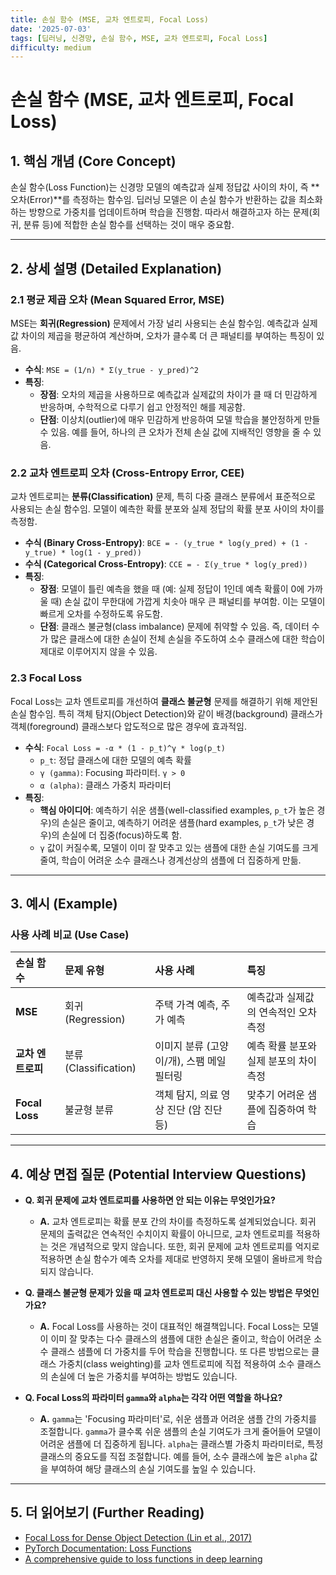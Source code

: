 ```yaml
---
title: 손실 함수 (MSE, 교차 엔트로피, Focal Loss)
date: '2025-07-03'
tags: [딥러닝, 신경망, 손실 함수, MSE, 교차 엔트로피, Focal Loss]
difficulty: medium
---
```


# 손실 함수 (MSE, 교차 엔트로피, Focal Loss)

## 1. 핵심 개념 (Core Concept)

손실 함수(Loss Function)는 신경망 모델의 예측값과 실제 정답값 사이의 차이, 즉 \*\*오차(Error)\*\*를 측정하는 함수임. 딥러닝 모델은 이 손실 함수가 반환하는 값을 최소화하는 방향으로 가중치를 업데이트하며 학습을 진행함. 따라서 해결하고자 하는 문제(회귀, 분류 등)에 적합한 손실 함수를 선택하는 것이 매우 중요함.

______________________________________________________________________

## 2. 상세 설명 (Detailed Explanation)

### 2.1 평균 제곱 오차 (Mean Squared Error, MSE)

MSE는 **회귀(Regression)** 문제에서 가장 널리 사용되는 손실 함수임. 예측값과 실제값 차이의 제곱을 평균하여 계산하며, 오차가 클수록 더 큰 패널티를 부여하는 특징이 있음.

- **수식**: `MSE = (1/n) * Σ(y_true - y_pred)^2`
- **특징**:
  - **장점**: 오차의 제곱을 사용하므로 예측값과 실제값의 차이가 클 때 더 민감하게 반응하며, 수학적으로 다루기 쉽고 안정적인 해를 제공함.
  - **단점**: 이상치(outlier)에 매우 민감하게 반응하여 모델 학습을 불안정하게 만들 수 있음. 예를 들어, 하나의 큰 오차가 전체 손실 값에 지배적인 영향을 줄 수 있음.

### 2.2 교차 엔트로피 오차 (Cross-Entropy Error, CEE)

교차 엔트로피는 **분류(Classification)** 문제, 특히 다중 클래스 분류에서 표준적으로 사용되는 손실 함수임. 모델이 예측한 확률 분포와 실제 정답의 확률 분포 사이의 차이를 측정함.

- **수식 (Binary Cross-Entropy)**: `BCE = - (y_true * log(y_pred) + (1 - y_true) * log(1 - y_pred))`
- **수식 (Categorical Cross-Entropy)**: `CCE = - Σ(y_true * log(y_pred))`
- **특징**:
  - **장점**: 모델이 틀린 예측을 했을 때 (예: 실제 정답이 1인데 예측 확률이 0에 가까울 때) 손실 값이 무한대에 가깝게 치솟아 매우 큰 패널티를 부여함. 이는 모델이 빠르게 오차를 수정하도록 유도함.
  - **단점**: 클래스 불균형(class imbalance) 문제에 취약할 수 있음. 즉, 데이터 수가 많은 클래스에 대한 손실이 전체 손실을 주도하여 소수 클래스에 대한 학습이 제대로 이루어지지 않을 수 있음.

### 2.3 Focal Loss

Focal Loss는 교차 엔트로피를 개선하여 **클래스 불균형** 문제를 해결하기 위해 제안된 손실 함수임. 특히 객체 탐지(Object Detection)와 같이 배경(background) 클래스가 객체(foreground) 클래스보다 압도적으로 많은 경우에 효과적임.

- **수식**: `Focal Loss = -α * (1 - p_t)^γ * log(p_t)`
  - `p_t`: 정답 클래스에 대한 모델의 예측 확률
  - `γ (gamma)`: Focusing 파라미터. `γ > 0`
  - `α (alpha)`: 클래스 가중치 파라미터
- **특징**:
  - **핵심 아이디어**: 예측하기 쉬운 샘플(well-classified examples, `p_t`가 높은 경우)의 손실은 줄이고, 예측하기 어려운 샘플(hard examples, `p_t`가 낮은 경우)의 손실에 더 집중(focus)하도록 함.
  - `γ` 값이 커질수록, 모델이 이미 잘 맞추고 있는 샘플에 대한 손실 기여도를 크게 줄여, 학습이 어려운 소수 클래스나 경계선상의 샘플에 더 집중하게 만듦.

______________________________________________________________________

## 3. 예시 (Example)

### 사용 사례 비교 (Use Case)

| 손실 함수         | 문제 유형             | 사용 사례                                 | 특징                                   |
| :---------------- | :-------------------- | :---------------------------------------- | :------------------------------------- |
| **MSE**           | 회귀 (Regression)     | 주택 가격 예측, 주가 예측                 | 예측값과 실제값의 연속적인 오차 측정   |
| **교차 엔트로피** | 분류 (Classification) | 이미지 분류 (고양이/개), 스팸 메일 필터링 | 예측 확률 분포와 실제 분포의 차이 측정 |
| **Focal Loss**    | 불균형 분류           | 객체 탐지, 의료 영상 진단 (암 진단 등)    | 맞추기 어려운 샘플에 집중하여 학습     |

______________________________________________________________________

## 4. 예상 면접 질문 (Potential Interview Questions)

- **Q. 회귀 문제에 교차 엔트로피를 사용하면 안 되는 이유는 무엇인가요?**

  - **A.** 교차 엔트로피는 확률 분포 간의 차이를 측정하도록 설계되었습니다. 회귀 문제의 출력값은 연속적인 수치이지 확률이 아니므로, 교차 엔트로피를 적용하는 것은 개념적으로 맞지 않습니다. 또한, 회귀 문제에 교차 엔트로피를 억지로 적용하면 손실 함수가 예측 오차를 제대로 반영하지 못해 모델이 올바르게 학습되지 않습니다.

- **Q. 클래스 불균형 문제가 있을 때 교차 엔트로피 대신 사용할 수 있는 방법은 무엇인가요?**

  - **A.** Focal Loss를 사용하는 것이 대표적인 해결책입니다. Focal Loss는 모델이 이미 잘 맞추는 다수 클래스의 샘플에 대한 손실은 줄이고, 학습이 어려운 소수 클래스 샘플에 더 가중치를 두어 학습을 진행합니다. 또 다른 방법으로는 클래스 가중치(class weighting)를 교차 엔트로피에 직접 적용하여 소수 클래스의 손실에 더 높은 가중치를 부여하는 방법도 있습니다.

- **Q. Focal Loss의 파라미터 `gamma`와 `alpha`는 각각 어떤 역할을 하나요?**

  - **A.** `gamma`는 'Focusing 파라미터'로, 쉬운 샘플과 어려운 샘플 간의 가중치를 조절합니다. `gamma`가 클수록 쉬운 샘플의 손실 기여도가 크게 줄어들어 모델이 어려운 샘플에 더 집중하게 됩니다. `alpha`는 클래스별 가중치 파라미터로, 특정 클래스의 중요도를 직접 조절합니다. 예를 들어, 소수 클래스에 높은 `alpha` 값을 부여하여 해당 클래스의 손실 기여도를 높일 수 있습니다.

______________________________________________________________________

## 5. 더 읽어보기 (Further Reading)

- [Focal Loss for Dense Object Detection (Lin et al., 2017)](https://arxiv.org/abs/1708.02002)
- [PyTorch Documentation: Loss Functions](https://pytorch.org/docs/stable/nn.html#loss-functions)
- [A comprehensive guide to loss functions in deep learning](https://neptune.ai/blog/pytorch-loss-functions)

